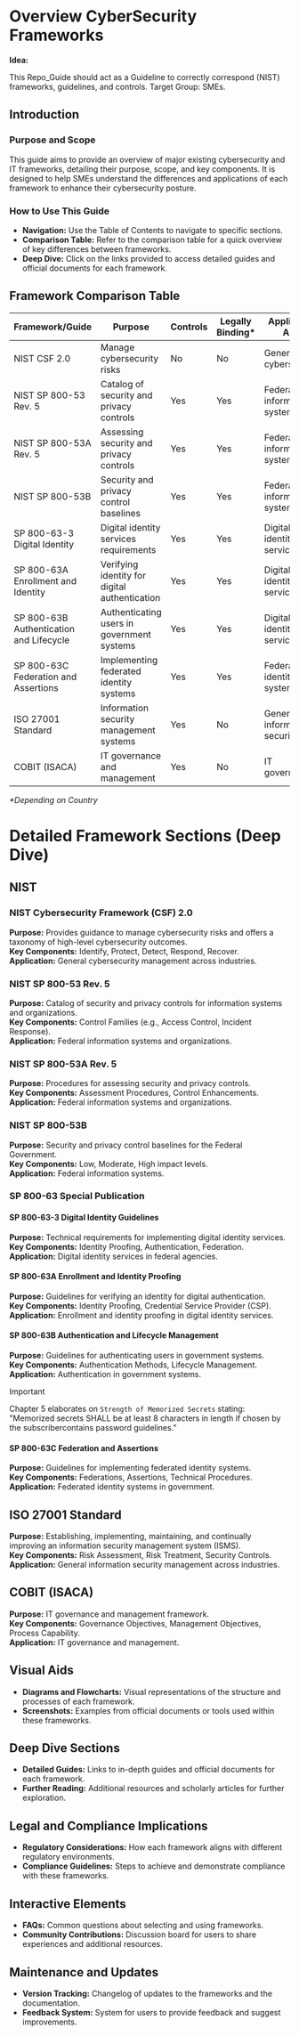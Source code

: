 # Overview CyberSecurity Frameworks

**Idea:**

This Repo_Guide should act as a Guideline to correctly correspond (NIST) frameworks, guidelines, and controls. Target Group: SMEs.

## Introduction
### Purpose and Scope
This guide aims to provide an overview of major existing cybersecurity and IT frameworks, detailing their purpose, scope, and key components. It is designed to help SMEs understand the differences and applications of each framework to enhance their cybersecurity posture.

### How to Use This Guide
- **Navigation:** Use the Table of Contents to navigate to specific sections.
- **Comparison Table:** Refer to the comparison table for a quick overview of key differences between frameworks.
- **Deep Dive:** Click on the links provided to access detailed guides and official documents for each framework.

## Framework Comparison Table
| Framework/Guide                     | Purpose                                         | Controls | Legally Binding* | Application Area              |
|-------------------------------------|-------------------------------------------------|----------|-----------------|------------------------------|
| NIST CSF 2.0                        | Manage cybersecurity risks                      | No       | No              | General cybersecurity         |
| NIST SP 800-53 Rev. 5               | Catalog of security and privacy controls        | Yes      | Yes             | Federal information systems   |
| NIST SP 800-53A Rev. 5              | Assessing security and privacy controls         | Yes      | Yes             | Federal information systems   |
| NIST SP 800-53B                     | Security and privacy control baselines          | Yes      | Yes             | Federal information systems   |
| SP 800-63-3 Digital Identity        | Digital identity services requirements          | Yes      | Yes             | Digital identity services     |
| SP 800-63A Enrollment and Identity  | Verifying identity for digital authentication   | Yes      | Yes             | Digital identity services     |
| SP 800-63B Authentication and Lifecycle | Authenticating users in government systems    | Yes      | Yes             | Digital identity services     |
| SP 800-63C Federation and Assertions | Implementing federated identity systems         | Yes      | Yes             | Federated identity systems    |
| ISO 27001 Standard                  | Information security management systems         | Yes      | No             | General information security  |
| COBIT (ISACA)                       | IT governance and management                    | Yes      | No              | IT governance                 |

_*Depending on Country_

# Detailed Framework Sections (Deep Dive) 

## NIST

### NIST Cybersecurity Framework (CSF) 2.0
**Purpose:** Provides guidance to manage cybersecurity risks and offers a taxonomy of high-level cybersecurity outcomes.  
**Key Components:** Identify, Protect, Detect, Respond, Recover.  
**Application:** General cybersecurity management across industries.

### NIST SP 800-53 Rev. 5
**Purpose:** Catalog of security and privacy controls for information systems and organizations.  
**Key Components:** Control Families (e.g., Access Control, Incident Response).  
**Application:** Federal information systems and organizations.

### NIST SP 800-53A Rev. 5
**Purpose:** Procedures for assessing security and privacy controls.  
**Key Components:** Assessment Procedures, Control Enhancements.  
**Application:** Federal information systems and organizations.

### NIST SP 800-53B
**Purpose:** Security and privacy control baselines for the Federal Government.  
**Key Components:** Low, Moderate, High impact levels.  
**Application:** Federal information systems.

### SP 800-63 Special Publication
#### SP 800-63-3 Digital Identity Guidelines
**Purpose:** Technical requirements for implementing digital identity services.  
**Key Components:** Identity Proofing, Authentication, Federation.  
**Application:** Digital identity services in federal agencies.

#### SP 800-63A Enrollment and Identity Proofing
**Purpose:** Guidelines for verifying an identity for digital authentication.  
**Key Components:** Identity Proofing, Credential Service Provider (CSP).  
**Application:** Enrollment and identity proofing in digital identity services.

#### SP 800-63B Authentication and Lifecycle Management
**Purpose:** Guidelines for authenticating users in government systems.  
**Key Components:** Authentication Methods, Lifecycle Management.  
**Application:** Authentication in government systems.

> [!IMPORTANT]
> Chapter 5 elaborates on `Strength of Memorized Secrets` stating: "Memorized secrets SHALL be at least 8 characters in length if chosen by the subscribercontains password guidelines."  

#### SP 800-63C Federation and Assertions
**Purpose:** Guidelines for implementing federated identity systems.  
**Key Components:** Federations, Assertions, Technical Procedures.  
**Application:** Federated identity systems in government.

## ISO 27001 Standard
**Purpose:** Establishing, implementing, maintaining, and continually improving an information security management system (ISMS).  
**Key Components:** Risk Assessment, Risk Treatment, Security Controls.  
**Application:** General information security management across industries.

## COBIT (ISACA)
**Purpose:** IT governance and management framework.  
**Key Components:** Governance Objectives, Management Objectives, Process Capability.  
**Application:** IT governance and management.

## Visual Aids
- **Diagrams and Flowcharts:** Visual representations of the structure and processes of each framework.
- **Screenshots:** Examples from official documents or tools used within these frameworks.

## Deep Dive Sections
- **Detailed Guides:** Links to in-depth guides and official documents for each framework.
- **Further Reading:** Additional resources and scholarly articles for further exploration.

## Legal and Compliance Implications
- **Regulatory Considerations:** How each framework aligns with different regulatory environments.
- **Compliance Guidelines:** Steps to achieve and demonstrate compliance with these frameworks.

## Interactive Elements
- **FAQs:** Common questions about selecting and using frameworks.
- **Community Contributions:** Discussion board for users to share experiences and additional resources.

## Maintenance and Updates
- **Version Tracking:** Changelog of updates to the frameworks and the documentation.
- **Feedback System:** System for users to provide feedback and suggest improvements.








